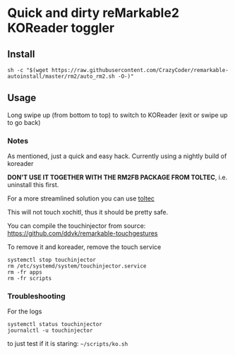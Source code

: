 # Quick and dirty reMarkable2 KOReader toggler

## Install

```
sh -c "$(wget https://raw.githubusercontent.com/CrazyCoder/remarkable-autoinstall/master/rm2/auto_rm2.sh -O-)" 
```

## Usage
Long swipe up (from bottom to top) to switch to KOReader (exit or swipe up to go back)


### Notes

As mentioned, just a quick and easy hack. Currently using a nightly build of koreader

**DON'T USE IT TOGETHER WITH THE RM2FB PACKAGE FROM TOLTEC**, i.e. uninstall this first.


For a more streamlined solution you can use [toltec](https://github.com/toltec-dev)


This will not touch xochitl, thus it should be pretty safe.

You can compile the touchinjector from source: https://github.com/ddvk/remarkable-touchgestures

To remove it and koreader, remove the touch service
```
systemctl stop touchinjector
rm /etc/systemd/system/touchinjector.service
rm -fr apps
rm -fr scripts
```

### Troubleshooting
For the logs
```
systemctl status touchinjector
journalctl -u touchinjector
```

to just test if it is staring: `~/scripts/ko.sh`
